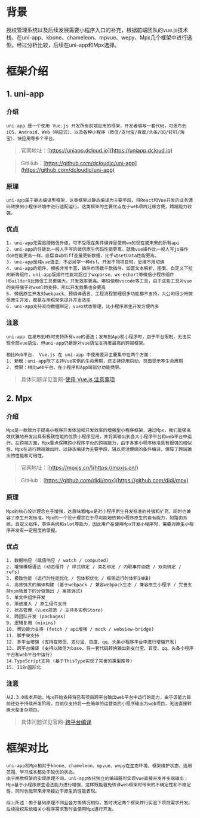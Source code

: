# 背景

授权管理系统以及后续发展需要小程序入口的补充，根据前端团队的vue.js技术栈，在uni-app、kbone、chameleon、mpvue、wepy、Mpx几个框架中进行选型。经过分析比较，后续在uni-app和Mpx选择。

# 框架介绍

## 1. uni-app

### 介绍

    uni-app 是一个使用 Vue.js 开发所有前端应用的框架，开发者编写一套代码，可发布到iOS、Android、Web（响应式）、以及各种小程序（微信/支付宝/百度/头条/QQ/钉钉/淘宝）、快应用等多个平台。

> 官网地址：[https://uniapp.dcloud.io](https://uniapp.dcloud.io)

> GitHub：[https://github.com/dcloudio/uni-app](https://github.com/dcloudio/uni-app)

### 原理

    uni-app属于静态编译型框架，这类框架以静态编译为主要手段，将React和Vue开发的业务源码转换到小程序环境中进行适配运行。这类框架的主要优点在于web项目迁移方便，跨端能力较强。

### 优点

    1. uni-app无需追随微信升级，可不受限在条件编译里使用wx的现在或未来的所有api
    2. uni-app的性能比一般人手写的微信原生代码性能更高。就像vue操作比一般人写js操作dom性能更高一样。底层自动diff差量更新数据，比手动setData性能更高。
    3. uni-app是纯vue语法，不必另学一种dsl。开发不同项目时，思维不用切换
    4. uni-app的组件、模板非常丰富，插件市场数千款插件。如富文本解析、图表、自定义下拉刷新等组件，uni-app版插件性能均超过了wxparse、wx-echart等微信小程序组件
    HBuilderX比微信工具更强大，开发效率更高。哪怕使用vscode等工具，由于这些工具对vue的支持强于对wxml的支持，所以开发效果也会更高
    5. 微信原生开发对webpack、预编译语言、工程流程管理很多功能都不支持，大公司很少用微信原生开发，都是在用框架来提升开发效率
    6. uni-app支持双向数据绑定、vuex状态管理，比小程序原生开发方便的多

### 注意
    uni-app 在发布到H5时支持所有vue的语法；发布到App和小程序时，由于平台限制，无法实现全部vue语法，但uni-app仍是是对vue语法支持度最高的跨端框架。

    相比Web平台， Vue.js 在 uni-app 中使用差异主要集中在两个方面：
    1. 新增：uni-app除了支持Vue实例的生命周期，还支持应用启动、页面显示等生命周期
    2. 受限：相比web平台，在小程序和App端部分功能受限。

> 具体问题详见官网-[使用 Vue.js 注意事项](https://uniapp.dcloud.io/use)

## 2. Mpx

### 介绍

    Mpx是一款致力于提高小程序开发体验和开发效率的增强型小程序框架，通过Mpx，我们能够高效优雅地开发出具有极致性能的优质小程序应用，并将其输出到各大小程序平台和web平台中运行。在跨端方面，Mpx重点保障跨小程序平台的跨端能力，由于各家小程序标准具有很强的相似性，Mpx在进行跨端输出时，以静态编译为主要手段，辅以灵活便捷的条件编译，保障了跨端输出的性能和可用性。

> 官网地址：[https://mpxjs.cn/](https://mpxjs.cn/)

> GitHub：[https://github.com/didi/mpx](https://github.com/didi/mpx)

### 原理

    Mpx的核心设计理念在于增强，这意味着Mpx是对小程序原生开发标准的补强和扩充，同时也兼容了原生开发标准。Mpx的一个设计理念在于尽可能地依赖小程序原生的自有能力，如路由系统，自定义组件，事件系统和slot等能力，因此用户在使用Mpx开发小程序时，需要对原生小程序开发有一定程度的掌握。

### 优点

    1. 数据响应 (赋值响应 / watch / computed)
    2. 增强模板语法 (动态组件 / 样式绑定 / 类名绑定 / 内联事件函数 / 双向绑定 / refs)
    3. 极致性能 (运行时性能优化 / 包体积优化 / 框架运行时体积14KB)
    4. 高效强大的编译构建 (基于webpack / 兼容webpack生态 / 兼容原生小程序 / 完善支持npm场景下的分包输出 / 高效调试)
    5. 单文件组件开发
    6. 渐进接入 / 原生组件支持
    7. 状态管理 (Vuex规范 / 支持多实例Store)
    8. 跨团队开发 (packages)
    9. 逻辑复用 (mixins)
    10. 周边能力支持 (fetch / api增强 / mock / webview-bridge)
    11. 脚手架支持
    12. 多平台增强 (支持在微信、支付宝、百度、qq、头条小程序平台中进行增强开发)
    13. 跨平台编译 (支持以微信为base，将一套代码转换输出到支付宝、百度、qq、头条小程序平台和web平台中运行)
    14.TypeScript支持 (基于ThisType实现了完善的类型推导)
    15. I18n国际化

### 注意
    从2.3.0版本开始，Mpx开始支持将已有项目跨平台输出web平台中运行的能力，由于该能力目前还处于持续开发阶段，目前仅支持将一些简单的运营类的小程序输出为web项目，无法直接转换大型复杂项目。

> 具体问题详见官网-[跨平台编译](https://mpxjs.cn/guide/advance/platform.html#%E8%B7%A8%E5%B9%B3%E5%8F%B0%E7%BC%96%E8%AF%91)

# 框架对比

    uni-app和Mpx相对于kbone、chameleon、mpvue、wepy在生态环境、框架维护状态、适用范围、学习成本都处于较优的状态。
    由于两款框架的实现原理不同，uni-app依托独立的编辑器可实现vue直接开发并多端输出；Mpx基于小程序原生语法能力进行增强，这样既能避免转译web框架时带来的不确定性和不稳定性，同时也能带来非常接近于原生的性能表现。

    综上所述：由于基础原理不同且各方面情况相似，暂时决定两个框架并行实验下项目需求开发。后续授权系统相关小程序需求暂时会使用Mpx进行开发。


